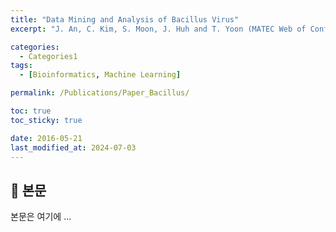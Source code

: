 ```yaml
---
title: "Data Mining and Analysis of Bacillus Virus"
excerpt: "J. An, C. Kim, S. Moon, J. Huh and T. Yoon (MATEC Web of Conferences, 69, 01006, 2016)"

categories:
  - Categories1
tags:
  - [Bioinformatics, Machine Learning]

permalink: /Publications/Paper_Bacillus/

toc: true
toc_sticky: true

date: 2016-05-21
last_modified_at: 2024-07-03
---
```


## 🦥 본문

본문은 여기에 ...
